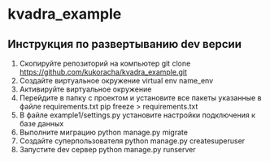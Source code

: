 # kvadra_example

## Инструкция по развертыванию dev версии

1. Скопируйте репозиторий на компьютер 
    git clone https://github.com/kukoracha/kvadra_example.git
2. Создайте виртуальное окружение 
    virtual env name_env
3. Активируйте виртуальное окружение 
4. Перейдите в папку с проектом и установите все пакеты указанные в файле requirements.txt 
    pip freeze > requirements.txt
5. В файле example1/settings.py установите настройки подключения к базе данных
6. Выполните миграцию 
    python manage.py migrate
7. Создайте суперпользователя 
    python manage.py createsuperuser
8. Запустите dev сервер 
    python manage.py runserver
